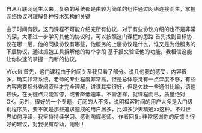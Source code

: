 自从互联网诞生以来，复杂的系统都是由较为简单的组件通过网络连接而生，掌握网络协议时理解各种技术架构的关键

由于时间有限，这门课程不可能介绍完所有协议，对于有些协议介绍的也不是非常的深，大家进一步学习其他的协议时，可以按照这门课程的思路
  首先找到目标协议在哪一层，他的同级协议有哪些，他服务的上层协议是什么，谁又是为他服务的下层协议，通过抓包工具拆解他的每个字段
  基于报文验证他的功能，我相信这能让你快速的掌握一门新的协议。



Vfeelit
首先，这门课程由于时间关系我只看了部分。说几句我的感受，内容很多，确实非常系统，老师的专业程度非常高，但是总体感觉有一点深度不够，有些内容需要额外查阅资料才完全理解，讲课其实很好，但是欠缺一些通俗比喻，语速较快，在关键点只能暂停，或者降低速率。不管怎样，就课程而已，质量绝对OK。另外，很好的一个专题，订阅的人不多，说明极客时间的用户大多是入门级别程序员，要不就是那些追求速成的用户居多，比如多少天精通xx这种。不过世界如何浮躁，我坚持持续学习。感谢陶辉老师。
作者回复: 非常感谢你的反馈！很好的建议，对我很有帮助，谢谢！


